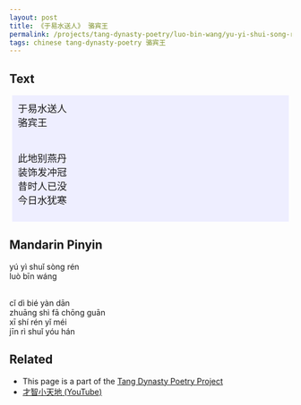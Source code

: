 ```yaml
---
layout: post
title: 《于易水送人》 骆宾王
permalink: /projects/tang-dynasty-poetry/luo-bin-wang/yu-yi-shui-song-ren
tags: chinese tang-dynasty-poetry 骆宾王
---
```


## Text


<p>
<div class="chinese-poem" style="font-size: 1.25em; background-color: #eef; padding: 10px; margin: 5px;">
于易水送人
<br />
骆宾王
<br /><br />

此地别燕丹
<br />
装饰发冲冠
<br />
昔时人已没
<br />
今日水犹寒
</div>
</p>

## Mandarin Pinyin

<p>
yú yì shuǐ sòng rén
<br />
luò bīn wáng
<br /><br />

cǐ dì bié yàn dān
<br />
zhuāng shì fā chōng guān
<br />
xī shí rén yǐ méi
<br />
jīn rì shuǐ yóu hán
</p>

## Related

* This page is a part of the [Tang Dynasty Poetry Project](/projects/tang-dynasty-poetry-project)
* [才智小天地 (YouTube)](https://youtu.be/ak5iodp2-ew)
